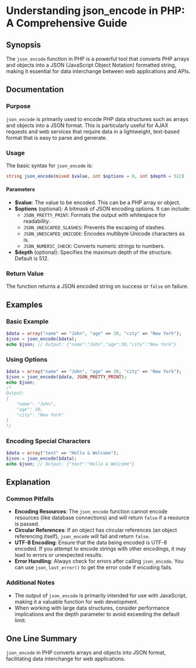 <!--
Meta Description: # Understanding json_encode in PHP: A Comprehensive Guide ## Synopsis The `json_encode` function in PHP is a powerful tool that converts PHP arrays an...
Meta Keywords: json_encode, data, json, php, encoding
-->

# Understanding json_encode in PHP: A Comprehensive Guide

## Synopsis
The `json_encode` function in PHP is a powerful tool that converts PHP arrays and objects into a JSON (JavaScript Object Notation) formatted string, making it essential for data interchange between web applications and APIs.

## Documentation
### Purpose
`json_encode` is primarily used to encode PHP data structures such as arrays and objects into a JSON format. This is particularly useful for AJAX requests and web services that require data in a lightweight, text-based format that is easy to parse and generate.

### Usage
The basic syntax for `json_encode` is:

```php
string json_encode(mixed $value, int $options = 0, int $depth = 512)
```

#### Parameters
- **$value**: The value to be encoded. This can be a PHP array or object.
- **$options** (optional): A bitmask of JSON encoding options. It can include:
  - `JSON_PRETTY_PRINT`: Formats the output with whitespace for readability.
  - `JSON_UNESCAPED_SLASHES`: Prevents the escaping of slashes.
  - `JSON_UNESCAPED_UNICODE`: Encodes multibyte Unicode characters as is.
  - `JSON_NUMERIC_CHECK`: Converts numeric strings to numbers.
- **$depth** (optional): Specifies the maximum depth of the structure. Default is 512.

### Return Value
The function returns a JSON encoded string on success or `false` on failure.

## Examples

### Basic Example
```php
$data = array("name" => "John", "age" => 30, "city" => "New York");
$json = json_encode($data);
echo $json; // Output: {"name":"John","age":30,"city":"New York"}
```

### Using Options
```php
$data = array("name" => "John", "age" => 30, "city" => "New York");
$json = json_encode($data, JSON_PRETTY_PRINT);
echo $json; 
/*
Output:
{
    "name": "John",
    "age": 30,
    "city": "New York"
}
*/
```

### Encoding Special Characters
```php
$data = array("text" => "Hello & Welcome");
$json = json_encode($data);
echo $json; // Output: {"text":"Hello & Welcome"}
```

## Explanation
### Common Pitfalls
- **Encoding Resources**: The `json_encode` function cannot encode resources (like database connections) and will return `false` if a resource is passed.
- **Circular References**: If an object has circular references (an object referencing itself), `json_encode` will fail and return `false`.
- **UTF-8 Encoding**: Ensure that the data being encoded is UTF-8 encoded. If you attempt to encode strings with other encodings, it may lead to errors or unexpected results.
- **Error Handling**: Always check for errors after calling `json_encode`. You can use `json_last_error()` to get the error code if encoding fails.

### Additional Notes
- The output of `json_encode` is primarily intended for use with JavaScript, making it a valuable function for web development.
- When working with large data structures, consider performance implications and the depth parameter to avoid exceeding the default limit.

## One Line Summary
`json_encode` in PHP converts arrays and objects into JSON format, facilitating data interchange for web applications.